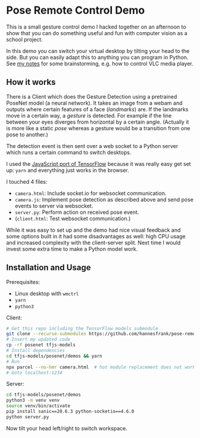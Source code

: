 # Pose Remote Control Demo

This is a small gesture control demo I hacked together on an afternoon to show
that you can do something useful and fun with computer vision
as a school project.

In this demo you can switch your virtual desktop by tilting your head to the side.
But you can easily adapt this to anything you can program in Python.
See [my notes](notes.md) for some brainstorming, e.g. how to control VLC media player.

## How it works

There is a Client which does the Gesture Detection using a pretrained PoseNet model
(a neural network). It takes an image from a webam and outputs where certain features
of a face (_landmarks_) are. If the landmarks move in a certain way, a _gesture_ is detected.
For example if the line between your eyes diverges from horizontal by a certain angle.
(Actually it is more like a static _pose_ whereas a gesture would be a transition from
one pose to another.)

The detection event is then sent over a web socket to a Python server which runs
a certain command to switch desktops.

I used the [JavaScript port of TensorFlow](https://github.com/tensorflow/tfjs-models)
because it was really easy get set up: `yarn` and everything just works in the browser.

I touched 4 files:

- `camera.html`: Include socket.io for websocket communication.
- `camera.js`: Implement pose detection as described above and send pose events
  to server via websocket.
- `server.py`: Perform action on received pose event.
- (`client.html`: Test websocket communication.)

While it was easy to set up and the demo had nice visual feedback and some
options built in it had some disadvantages as well: high CPU usage and increased
complexity with the client-server split. Next time I would invest some extra
time to make a Python model work.

## Installation and Usage

Prerequisites:

- Linux desktop with `wmctrl`
- `yarn`
- `python3`

Client:

```sh
# Get this repo including the TensorFlow models submodule
git clone --recurse-submodules https://github.com/hannesfrank/pose-remote-control.git
# Insert my updated code
cp -rf posenet tfjs-models
# Install dependencies
cd tfjs-models/posenet/demos && yarn
# Run
npx parcel --no-hmr camera.html  # hot module replacement does not work with model loading
# Goto localhost:1234
```

Server:
```sh
cd tfjs-models/posenet/demos
python3 -m venv venv
source venv/bin/activate
pip install sanic==20.6.3 python-socketio==4.6.0
python server.py
```

Now tilt your head left/right to switch workspace.

